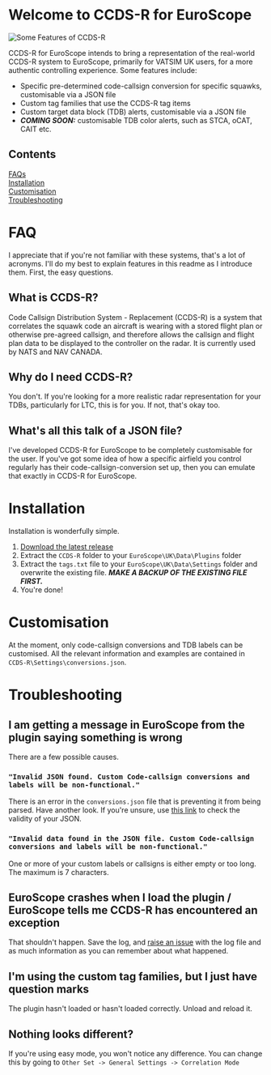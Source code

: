# Welcome to CCDS-R for EuroScope

![Some Features of CCDS-R](https://github.com/user-attachments/assets/d7c9b65b-9120-4ef5-9b6f-bc03c8fd86ed "Some features of CCDS-R")

CCDS-R for EuroScope intends to bring a representation of the real-world CCDS-R system to EuroScope, primarily for VATSIM UK users, for a more authentic controlling experience. Some features include:

- Specific pre-determined code-callsign conversion for specific squawks, customisable via a JSON file
- Custom tag families that use the CCDS-R tag items
- Custom target data block (TDB) alerts, customisable via a JSON file
- **_COMING SOON:_** customisable TDB color alerts, such as STCA, oCAT, CAIT etc.

## Contents
[FAQs](#faq)  
[Installation](#installation)  
[Customisation](#customisation)  
[Troubleshooting](#troubleshooting)


# FAQ

I appreciate that if you're not familiar with these systems, that's a lot of acronyms. I'll do my best to explain features in this readme as I introduce them. First, the easy questions.

## What is CCDS-R?

Code Callsign Distribution System - Replacement (CCDS-R) is a system that correlates the squawk code an aircraft is wearing with a stored flight plan or otherwise pre-agreed callsign, and therefore allows the callsign and flight plan data to be displayed to the controller on the radar. It is currently used by NATS and NAV CANADA.

## Why do I need CCDS-R?

You don't. If you're looking for a more realistic radar representation for your TDBs, particularly for LTC, this is for you. If not, that's okay too.

## What's all this talk of a JSON file?

I've developed CCDS-R for EuroScope to be completely customisable for the user. If you've got some idea of how a specific airfield you control regularly has their code-callsign-conversion set up, then you can emulate that exactly in CCDS-R for EuroScope.

# Installation

Installation is wonderfully simple.

1. [Download the latest release](https://github.com/quassbutreally/EuroScope-CCDS-R/releases/latest)
2. Extract the `CCDS-R` folder to your `EuroScope\UK\Data\Plugins` folder
3. Extract the `tags.txt` file to your `EuroScope\UK\Data\Settings` folder and overwrite the existing file. **_MAKE A BACKUP OF THE EXISTING FILE FIRST._**
4. You're done!

# Customisation

At the moment, only code-callsign conversions and TDB labels can be customised. All the relevant information and examples are contained in `CCDS-R\Settings\conversions.json`.

# Troubleshooting

## I am getting a message in EuroScope from the plugin saying something is wrong

There are a few possible causes.

### `"Invalid JSON found. Custom Code-callsign conversions and labels will be non-functional."`
There is an error in the `conversions.json` file that is preventing it from being parsed. Have another look. If you're unsure, use [this link](https://jsonlint.com/) to check the validity of your JSON.

### `"Invalid data found in the JSON file. Custom Code-callsign conversions and labels will be non-functional."`
One or more of your custom labels or callsigns is either empty or too long. The maximum is 7 characters.

## EuroScope crashes when I load the plugin / EuroScope tells me CCDS-R has encountered an exception
That shouldn't happen. Save the log, and [raise an issue](https://github.com/quassbutreally/EuroScope-CCDS-R/issues/new) with the log file and as much information as you can remember about what happened.

## I'm using the custom tag families, but I just have question marks
The plugin hasn't loaded or hasn't loaded correctly. Unload and reload it.

## Nothing looks different?
If you're using easy mode, you won't notice any difference. You can change this by going to `Other Set -> General Settings -> Correlation Mode`
